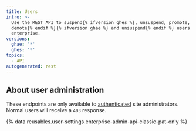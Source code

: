 ```yaml
---
title: Users
intro: >-
  Use the REST API to suspend{% ifversion ghes %}, unsuspend, promote, and
  demote{% endif %}{% ifversion ghae %} and unsuspend{% endif %} users on your
  enterprise.
versions:
  ghae: '*'
  ghes: '*'
topics:
  - API
autogenerated: rest
---
```


## About user administration

These endpoints are only available to [authenticated](/rest/overview/resources-in-the-rest-api#authentication) site administrators. Normal users will receive a `403` response.

{% data reusables.user-settings.enterprise-admin-api-classic-pat-only %}


<!-- Content after this section is automatically generated -->
